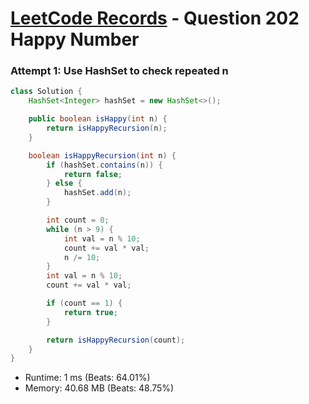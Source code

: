 # [LeetCode Records](../../README.md) - Question 202 Happy Number

### Attempt 1: Use HashSet to check repeated n
```java
class Solution {
    HashSet<Integer> hashSet = new HashSet<>();

    public boolean isHappy(int n) {
        return isHappyRecursion(n);
    }

    boolean isHappyRecursion(int n) {
        if (hashSet.contains(n)) {
            return false;
        } else {
            hashSet.add(n);
        }

        int count = 0;
        while (n > 9) {
            int val = n % 10;
            count += val * val;
            n /= 10;
        }
        int val = n % 10;
        count += val * val;

        if (count == 1) {
            return true;
        }

        return isHappyRecursion(count);
    }
}
```
- Runtime: 1 ms (Beats: 64.01%)
- Memory: 40.68 MB (Beats: 48.75%)

<br>

